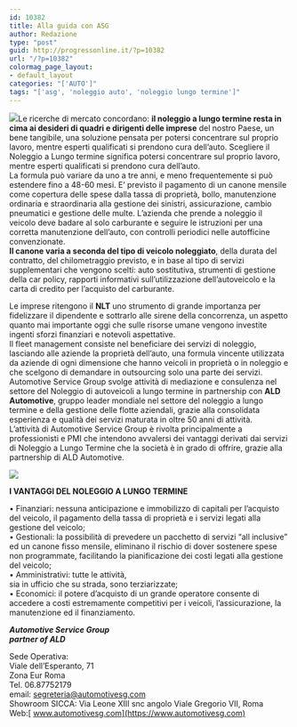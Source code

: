 ```yaml
---
id: 10382
title: Alla guida con ASG
author: Redazione
type: "post"
guid: http://progressonline.it/?p=10382
url: "/?p=10382"
colormag_page_layout:
- default_layout
categories: "['AUTO']"
tags: "['asg', 'noleggio auto', 'noleggio lungo termine']"
---
```


![](https://progressonline.it/wp-content/uploads/2018/01/automotive-service-group.jpg)Le ricerche di mercato concordano: **il noleggio a lungo termine resta in cima ai desideri di quadri e dirigenti delle imprese** del nostro Paese, un bene tangibile, una soluzione pensata per potersi concentrare sul proprio lavoro, mentre esperti qualificati si prendono cura dell’auto. Scegliere il Noleggio a Lungo termine significa potersi concentrare sul proprio lavoro, mentre esperti qualificati si prendono cura dell’auto.  
La formula può variare da uno a tre anni, e meno frequentemente si può estendere fino a 48-60 mesi. E’ previsto il pagamento di un canone mensile come copertura delle spese dalla tassa di proprietà, bollo, manutenzione ordinaria e straordinaria alla gestione dei sinistri, assicurazione, cambio pneumatici e gestione delle multe. L’azienda che prende a noleggio il veicolo deve badare al solo carburante e seguire le istruzioni per una corretta manutenzione dell’auto, con controlli periodici nelle autofficine convenzionate.  
**Il canone varia a seconda del tipo di veicolo noleggiato**, della durata del contratto, del chilometraggio previsto, e in base al tipo di servizi supplementari che vengono scelti: auto sostitutiva, strumenti di gestione della car policy, rapporti informativi sull’utilizzazione dell’autoveicolo e la carta di credito per l’acquisto del carburante.

Le imprese ritengono il **NLT** uno strumento di grande importanza per fidelizzare il dipendente e sottrarlo alle sirene della concorrenza, un aspetto quanto mai importante oggi che sulle risorse umane vengono investite ingenti sforzi finanziari e notevoli aspettative.  
Il fleet management consiste nel beneficiare dei servizi di noleggio, lasciando alle aziende la proprietà dell’auto, una formula vincente utilizzata da aziende di ogni dimensione che hanno veicoli in proprietà o in noleggio e che scelgono di demandare in outsourcing solo una parte dei servizi.  
Automotive Service Group svolge attività di mediazione e consulenza nel settore del Noleggio di autoveicoli a lungo termine in partnership con **ALD Automotive**, gruppo leader mondiale nel settore del noleggio a lungo termine e della gestione delle flotte aziendali, grazie alla consolidata esperienza e qualità dei servizi maturata in oltre 50 anni di attività.  
L’attività di Automotive Service Group è rivolta principalmente a professionisti e PMI che intendono avvalersi dei vantaggi derivati dai servizi di Noleggio a Lungo Termine che la società è in grado di offrire, grazie alla partnership di ALD Automotive.

![](https://progressonline.it/wp-content/uploads/2018/12/asg.jpg)

**I VANTAGGI DEL NOLEGGIO A LUNGO TERMINE**

• Finanziari: nessuna anticipazione e immobilizzo di capitali per l’acquisto del veicolo, il pagamento della tassa di proprietà e i servizi legati alla gestione del veicolo;  
• Gestionali: la possibilità di prevedere un pacchetto di servizi “all inclusive” ed un canone fisso mensile, eliminano il rischio di dover sostenere spese non programmate, facilitando la pianificazione dei costi legati alla gestione del veicolo;  
• Amministrativi: tutte le attività,  
sia in ufficio che su strada, sono terziarizzate;  
• Economici: il potere d’acquisto di un grande operatore consente di accedere a costi estremamente competitivi per i veicoli, l’assicurazione, la manutenzione ed il finanziamento.

***Automotive Service Group***  
***partner of ALD***

Sede Operativa:  
Viale dell’Esperanto, 71  
Zona Eur Roma  
Tel. 06.87752179  
email: segreteria@automotivesg.com  
Showroom SICCA: Via Leone XIII snc angolo Viale Gregorio VII, Roma  
Web:[ www.automotivesg.com](https://www.automotivesg.com)